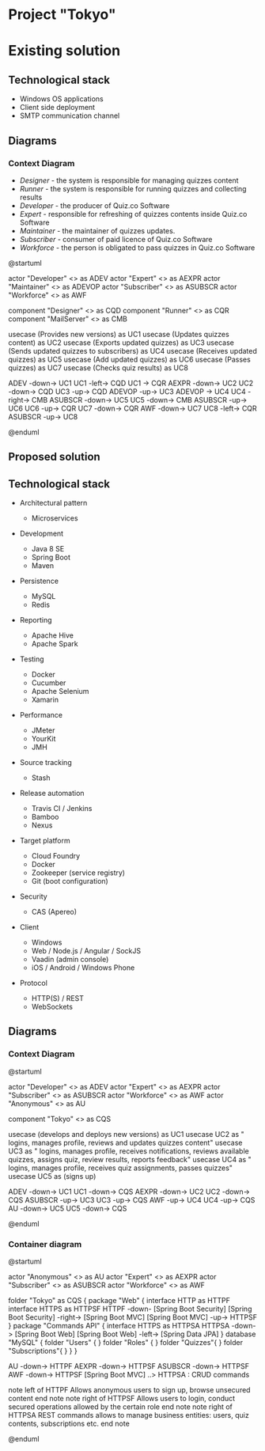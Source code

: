 # Project "Tokyo"

# Existing solution

## Technological stack

- Windows OS applications
- Client side deployment 
- SMTP communication channel

## Diagrams

### Context Diagram 

- *Designer* - the system is responsible for managing quizzes content
- *Runner* - the system is responsible for running quizzes and collecting results 
- *Developer* - the producer of Quiz.co Software
- *Expert* - responsible for refreshing of quizzes contents inside Quiz.co Software
- *Maintainer* - the maintainer of quizzes updates. 
- *Subscriber* - consumer of paid licence of Quiz.co Software 
- *Workforce* - the person is obligated to pass quizzes in Quiz.co Software

@startuml

actor "Developer" <<User>> as ADEV
actor "Expert" <<User>> as AEXPR
actor "Maintainer" <<User>> as ADEVOP
actor "Subscriber" <<User>> as ASUBSCR
actor "Workforce" <<User>> as AWF

component "Designer" <<Application>> as CQD
component "Runner" <<Application>> as CQR
component "MailServer" <<Software System>> as CMB

usecase (Provides new versions) as UC1
usecase (Updates quizzes content) as UC2
usecase (Exports updated quizzes) as UC3
usecase (Sends updated quizzes to subscribers) as UC4
usecase (Receives updated quizzes) as UC5
usecase (Add updated quizzes) as UC6
usecase (Passes quizzes) as UC7
usecase (Checks quiz results) as UC8

ADEV -down-> UC1
UC1 -left-> CQD
UC1 -> CQR
AEXPR -down-> UC2
UC2 -down-> CQD
UC3 -up-> CQD
ADEVOP -up-> UC3
ADEVOP -> UC4
UC4 -right-> CMB
ASUBSCR -down-> UC5
UC5 -down-> CMB
ASUBSCR -up-> UC6
UC6 -up-> CQR
UC7 -down-> CQR
AWF -down-> UC7
UC8 -left-> CQR
ASUBSCR -up-> UC8

@enduml

## Proposed solution

## Technological stack

- Architectural pattern
    - Microservices

- Development 
    - Java 8 SE
    - Spring Boot
    - Maven

- Persistence 
    - MySQL
    - Redis

- Reporting
    - Apache Hive
    - Apache Spark

- Testing
    - Docker
    - Cucumber 
    - Apache Selenium 
    - Xamarin

- Performance 
    - JMeter
    - YourKit
    - JMH 

- Source tracking 
    - Stash 
    
- Release automation
    - Travis CI / Jenkins
    - Bamboo
    - Nexus

- Target platform 
    - Cloud Foundry
    - Docker 
    - Zookeeper (service registry)
    - Git (boot configuration)
   
- Security 
    - CAS (Apereo)
    
- Client
    - Windows 
    - Web / Node.js / Angular / SockJS
    - Vaadin (admin console) 
    - iOS / Android / Windows Phone
    
- Protocol
    - HTTP(S) / REST
    - WebSockets

## Diagrams

### Context Diagram

@startuml

actor "Developer" <<User>> as ADEV
actor "Expert" <<User>> as AEXPR
actor "Subscriber" <<User>> as ASUBSCR
actor "Workforce" <<User>> as AWF
actor "Anonymous" <<User>> as AU

component "Tokyo" <<Software System>> as CQS

usecase (develops and deploys new versions) as UC1
usecase UC2 as " 
logins, 
manages profile, 
reviews and updates quizzes content"
usecase UC3 as " 
logins, 
manages profile, 
receives notifications, 
reviews available quizzes, 
assigns quiz, 
review results, 
reports feedback"
usecase UC4 as " 
logins, 
manages profile, 
receives quiz assignments,
passes quizzes"
usecase UC5 as (signs up)

ADEV -down-> UC1
UC1 -down-> CQS
AEXPR -down-> UC2
UC2 -down-> CQS
ASUBSCR -up-> UC3
UC3 -up-> CQS
AWF -up-> UC4
UC4 -up-> CQS
AU -down-> UC5
UC5 -down-> CQS


@enduml


### Container diagram

@startuml

actor "Anonymous" <<Person>> as AU
actor "Expert" <<Person>> as AEXPR
actor "Subscriber" <<Person>> as ASUBSCR
actor "Workforce" <<Person>> as AWF

folder "Tokyo" as CQS {
    package "Web" {
        interface HTTP as HTTPF
        interface HTTPS as HTTPSF
        HTTPF -down- [Spring Boot Security]
        [Spring Boot Security] -right-> [Spring Boot MVC]
        [Spring Boot MVC] -up-> HTTPSF
    }
    package "Commands API" {
        interface HTTPS as HTTPSA
        HTTPSA -down-> [Spring Boot Web]
        [Spring Boot Web] -left-> [Spring Data JPA]
    }
    database "MySQL" {
        folder "Users" {
        }
        folder "Roles" {
        }
        folder "Quizzes"{
        }
        folder "Subscriptions"{
        }
    }
}

AU -down-> HTTPF
AEXPR -down-> HTTPSF
ASUBSCR -down-> HTTPSF
AWF -down-> HTTPSF
[Spring Boot MVC] ..> HTTPSA : CRUD commands 

note left of HTTPF
    Allows anonymous users to sign up,
    browse unsecured content
end note
note right of HTTPSF
   Allows users to login,
   conduct secured operations allowed by the certain role
end note
note right of HTTPSA
   REST commands allows to manage business entities:
   users, quiz contents, subscriptions etc.
end note
 
 
@enduml